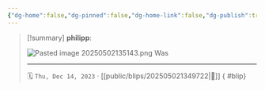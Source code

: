 ```yaml
---
{"dg-home":false,"dg-pinned":false,"dg-home-link":false,"dg-publish":true,"type":"blip","created-date":"2023-12-14T00:00:00","updated-date":"2025-05-02T13:51:55","disabled rules":["yaml-title","yaml-title-alias","file-name-heading"],"title":"philipp on Threads @ 2023-12-14","dg-path":"blips/202505021349722.md","permalink":"/blips/202505021349722/","dgPassFrontmatter":true,"created":"2023-12-14T00:00:00","updated":"2025-05-02T13:51:55"}
---
```


> [!summary] **philipp**:
>
> ![Pasted image 20250502135143.png](/img/user/attachments/Pasted%20image%2020250502135143.png)
> Was
> - - -
>
> 🗓️ `Thu, Dec 14, 2023` · [[public/blips/202505021349722\|🔗]]
{ #blip}

